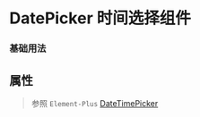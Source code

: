 # DatePicker 时间选择组件
 
 
 
### 基础用法
<preview path="../../examples/components/DatePicker/DatePicker.vue" title="使用方法" description="参照当前实例代码"></preview>
 

##  属性 
 > 参照 `Element-Plus` [DateTimePicker ](https://element-plus.gitee.io/zh-CN/component/datetime-picker.html)